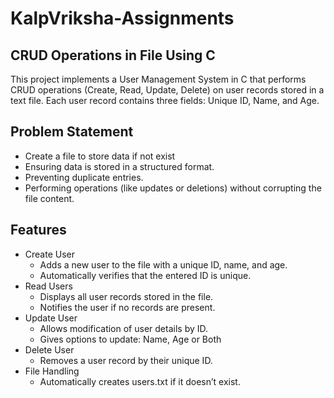 # KalpVriksha-Assignments
## CRUD Operations in File Using C
This project implements a User Management System in C that performs CRUD operations (Create, Read, Update, Delete) on user records stored in a text file. Each user record contains three fields: Unique ID, Name, and Age.

## Problem Statement
+ Create a file to store data if not exist
+ Ensuring data is stored in a structured format.
+ Preventing duplicate entries.
+ Performing operations (like updates or deletions) without corrupting the file content.

## Features
+ Create User
  - Adds a new user to the file with a unique ID, name, and age.
  - Automatically verifies that the entered ID is unique.
+ Read Users
  - Displays all user records stored in the file.
  - Notifies the user if no records are present.
+ Update User
  - Allows modification of user details by ID.
  - Gives options to update: Name, Age or Both
+ Delete User
  - Removes a user record by their unique ID.
+ File Handling
  - Automatically creates users.txt if it doesn’t exist.
